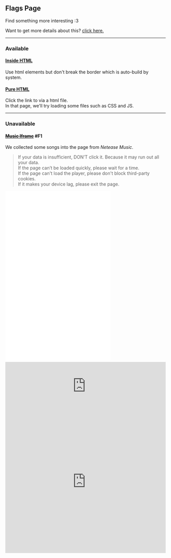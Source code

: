 ## Flags Page

Find something more interesting :3  

Want to get more details about this? [click here.](/details.md)

------

### Available

#### [Inside HTML](/flags/active/inside-html.md)

Use html elements but don't  break the border which is auto-build by system.

#### [Pure HTML](/flags/active/pure-html.html)

Click the link to  via a html file.  
In that page, we'll try loading some files such as CSS and JS.

------

### Unavailable

#### ~~[Music Iframe](/flags/archives/music-iframe_failed.md)~~ #F1

We collected some songs into the page from *Netease Music*.

> If your data is insufficient, DON’T click it. Because it may run out all your data.  
> If the page can’t be loaded quickly, please wait for a time.  
> If the page can't load the player, please don't block third-party cookies.  
> If it makes your device lag, please exit the page.  

<iframe frameborder="no" border="0" marginwidth="0" marginheight="0" width=330 height=86 src="//music.163.com/outchain/player?type=2&id=1310530415&auto=0&height=66"></iframe>

<iframe frameborder="no" border="0" marginwidth="0" marginheight="0" width=330 height=450 src="//music.163.com/outchain/player?type=0&id=2323009156&auto=0&height=430"></iframe>

<iframe allow="autoplay *; encrypted-media *;" frameborder="0" height="150" style="width:100%;max-width:660px;overflow:hidden;background:transparent;" sandbox="allow-forms allow-popups allow-same-origin allow-scripts allow-storage-access-by-user-activation allow-top-navigation-by-user-activation" src="https://embed.music.apple.com/cn/album/%E5%B9%B3%E5%87%A1%E4%B9%8B%E8%B7%AF/1438421718?i=1438422297"></iframe>

<iframe allow="autoplay *; encrypted-media *; fullscreen *" frameborder="0" height="450" style="width:100%;max-width:660px;overflow:hidden;background:transparent;" sandbox="allow-forms allow-popups allow-same-origin allow-scripts allow-storage-access-by-user-activation allow-top-navigation-by-user-activation" src="https://embed.music.apple.com/cn/album/%E7%8C%8E%E6%88%B7%E6%98%9F%E5%BA%A7/1438421718?l=en"></iframe>
